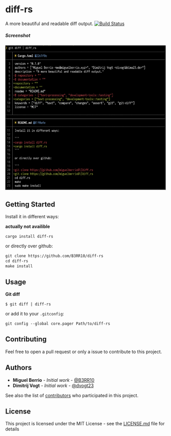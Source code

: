 # diff-rs

A more beautiful and readable diff output.
[![Build Status](https://travis-ci.org/B3RR10/diff-rs.svg?branch=develop)](https://travis-ci.org/B3RR10/diff-rs)

##### Screenshot
![Screenshot][screenshot]

[screenshot]: screenshot.png "Screenshot"

## Getting Started

Install it in different ways:

**actually not availible**
```
cargo install diff-rs
```

or directly over github:

```
git clone https://github.com/B3RR10/diff-rs
cd diff-rs
make install
```

## Usage

**Git diff**

```
$ git diff | diff-rs
```

or add it to your `.gitconfig`:

```
git config --global core.pager Path/to/diff-rs
```

## Contributing

Feel free to open a pull request or only a issue to contribute to this project.

## Authors

* **Miguel Berrio** - *Initial work* - [@B3RR10](https://github.com/B3RR10)
* **Dimitrij Vogt** - *Initial work* - [@dvogt23](https://github.com/dvogt23)

See also the list of [contributors](https://github.com/B3RR10/diff-rs/contributors) who participated in this project.

## License

This project is licensed under the MIT License - see the [LICENSE.md](LICENSE.md) file for details
